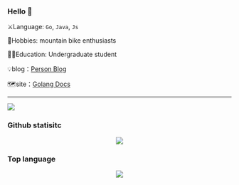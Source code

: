 ### Hello 👋



:crossed_swords:Language: `Go`, `Java`, `Js`

:badminton:Hobbies: mountain bike enthusiasts

:man_student:Education: Undergraduate student

:bulb:blog：[Person Blog](https://246859.github.io/)

🗺️site：[Golang Docs](https://golang.halfiisland.com/)

---

![](https://camo.githubusercontent.com/e2fed45eeddf5c4e8af379d928f6c2da3617a343291af1763c6af7bab347e431/68747470733a2f2f63646e2e6a7364656c6976722e6e65742f67682f73756e3032323553554e2f73756e3032323553554e2f6173736574732f696d616765732f69636f6e2e706e67)

### Github statisitc

<div align="center">
  <img src="https://github-readme-stats.vercel.app/api?username=246859&show_icons=true&theme=onedark" />
</div>

### Top language
<div align="center">
  <img src="https://github-readme-stats.vercel.app/api/top-langs/?username=246859&layout=compact"/>
</div>


